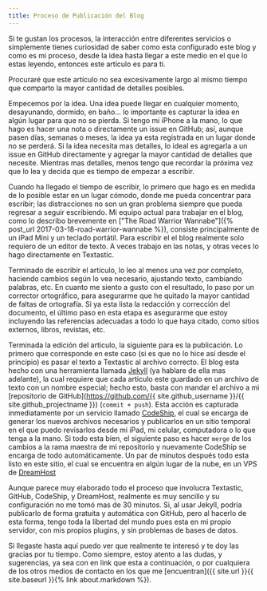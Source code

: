 ```yaml
---
title: Proceso de Publicación del Blog
---
```


Si te gustan los procesos, la interacción entre diferentes servicios o simplemente tienes curiosidad de saber como esta configurado este blog y como es mi proceso, desde la idea hasta llegar a este medio en el que lo estas leyendo, entonces este artículo es para ti.

Procuraré que este artículo no sea excesivamente largo al mismo tiempo que comparto la mayor cantidad de detalles posibles.

<!--more-->

Empecemos por la idea. Una idea puede llegar en cualquier momento, desayunando, dormido, en baño... lo importante es capturar la idea en algún lugar para que no se pierda. Si tengo mi iPhone a la mano, lo que hago es hacer una nota o directamente un issue en GitHub; así, aunque pasen días, semanas o meses, la idea ya esta registrada en un lugar donde no se perderá. Si la idea necesita mas detalles, lo ideal es agregarla a un issue en GitHub directamente y agregar la mayor cantidad de detalles que necesite. Mientras mas detalles, menos tengo que recordar la próxima vez que lo lea y decida que es tiempo de empezar a escribir.

Cuando ha llegado el tiempo de escribir, lo primero que hago es en medida de lo posible estar en un lugar cómodo, donde me pueda concentrar para escribir; las distracciones no son un gran problema siempre que pueda regresar a seguir escribiendo. Mi equipo actual para trabajar en el blog, como lo describo brevemente en ["The Road Warrior Wannabe"]({% post_url 2017-03-18-road-warrior-wannabe %}), consiste principalmente de un iPad Mini y un teclado portátil. Para escribir el el blog realmente solo requiero de un editor de texto. A veces trabajo en las notas, y otras veces lo hago directamente en Textastic.

Terminado de escribir el artículo, lo leo al menos una vez por completo, haciendo cambios según lo vea necesario, ajustando texto, cambiando palabras, etc. En cuanto me siento a gusto con el resultado, lo paso por un corrector ortográfico, para asegurarme que he quitado la mayor cantidad de faltas de ortografía. Si ya esta lista la redacción y corrección del documento, el último paso en esta etapa es asegurarme que estoy incluyendo las referencias adecuadas a todo lo que haya citado, como sitios externos, libros, revistas, etc.

Terminada la edición del articulo, la siguiente para es la publicación. Lo primero que corresponde en este caso (si es que no lo hice así desde el principio) es pasar el texto a Textastic al archivo correcto. El blog esta hecho con una herramienta llamada [Jekyll](https://jekyllrb.com) (ya hablare de ella mas adelante), la cual requiere que cada articulo este guardado en un archivo de texto con un nombre especial; hecho esto, basta con mandar el archivo a mi [repositorio de GitHub](https://github.com/{{ site.github_username }}/{{ site.github_projectname }}) (`commit + push`). Esta acción es capturada inmediatamente por un servicio llamado [CodeShip](https://codeship.com), el cual se encarga de generar los nuevos archivos necesarios y publicarlos en un sitio temporal en el que puedo revisarlos desde mi iPad, mi celular, computadora o lo que tenga a la mano. Si todo esta bien, el siguiente paso es hacer `merge` de los cambios a la rama maestra de mi repositorio y nuevamente CodeShip se encarga de todo automáticamente. Un par de minutos después todo esta listo en este sitio, el cual se encuentra en algún lugar de la nube, en un VPS de [DreamHost](https://codeship.com)

Aunque parece muy elaborado todo el proceso que involucra Textastic, GitHub, CodeShip, y DreamHost, realmente es muy sencillo y su configuración no me tomó mas de 30 minutos. Si, al usar Jekyll, podría publicarlo de forma gratuita y automática con GitHub, pero al hacerlo de esta forma, tengo toda la libertad del mundo pues esta en mi propio servidor, con mis propios plugins, y sin problemas de bases de datos.

Si llegaste hasta aquí puedo ver que realmente te interesó y te doy las gracias por tu tiempo. Como siempre, estoy atento a las dudas, y sugerencias, ya sea con en link que esta a continuación, o por cualquiera de los otros medios de contacto en los que me [encuentran]({{ site.url }}{{ site.baseurl }}{% link about.markdown %}).

